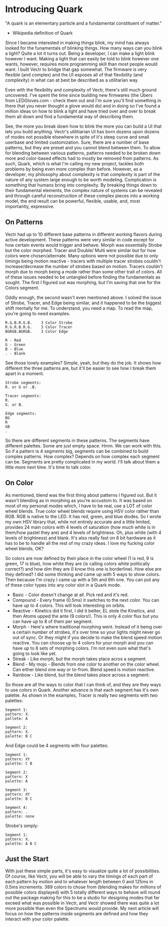 # Introducing Quark

"A quark is an elementary particle and a fundamental constituent of matter."
- Wikipedia definition of Quark

Since I became interested in making things blink, my mind has always looked for the funamentals
of blinking things. How many ways can you blink a light? Quite a lot it turns out. Being a
developer, I can make a light blink however I want. Making a light that can easily be told to
blink however one wants, however, requires more programming skill than most people would want.
I built Vectr to bridge that gap somewhat. The firmware is very flexible (and complex) and the
UI exposes all of that flexibility (and complexity) in what can at best be described as a
utilitarian way.

Even with the flexibility and complexity of Vectr, there's still much ground uncovered.  I've
spent the time since building new firmwares (the Ubers from LEDGloves.com - check them out and
I'm sure you'll find something in there that you never thought a glove would do) and in doing
so I've found a million ideas on how to blink a light and have tried over and over to break
them all down and find a fundamental way of describing them.

See, the more you break down how to blink the more you can build a UI that lets you build
anything. Vectr's utilitiarian UI has born dozens upon dozens of modes not possible elsewhere
in spite of it's steep curve and small userbase and limited customization. Sure, there are a
number of base patterns, but they are preset and you cannot blend between them. To allow for
blending between various patterns, patterns needed to be broken down more and color-based
effects had to mostly be removed from patterns. As such, Quark, which is what I'm calling my
new project, tackles both problems by being even more complex than before. However, as a
developer, my philosophy about complexity is that complexity is part of the nature of any
system large enough to be worth modeling. Complication is something that humans bring into
complexity. By breaking things down to their fundamental elements, the complex nature of
systems can be revealed and through careful reconstruction of these complex pieces into a
working model, the end result can be powerful, flexible, usable, and, most importantly,
expressive.

## On Patterns

Vectr had up to 10 different base patterns in different working flavors during active
development. These patterns were very similar in code except for how certain events would
trigger and behave. Morph was essentially Strobe but the color morphed. Tracer and Double/
Multi were similar but for how colors were chosen/alternate. Many options were not possible
due to only timings being motion reactive - tracers with multiple tracer strobes couldn't
increase/decrease the number of strobes based on motion. Tracers couldn't morph due to morph
being a mode rather than some other trait of colors. All of these issues needed to be untangled
before finding the fundamentals as sought. The first I figured out was morphing, but I'm saving
that one for the Colors segment.

Oddly enough, the second wasn't even mentioned above. I solved the issue of Strobe, Tracer,
and Edge being similar, and it happened to be the biggest shift mentally for me. To understand,
you need a map. To read the map, you're going to need examples.


```
R.G.B.R.G.B.    3 Color Strobe
R.G.R.B.R.G.    3 Color Tracer
BGRGB.BGRGB.    3 Color Edge

R - Red
G - Green
B - Blue
. - Blank
```

See those lovely examples? Simple, yeah, but they do the job. It shows how different the three
patterns are, but it'll be easier to see how I break them apart in a moment.

```
Strobe segments:
R. or G or .B.

Tracer segments:
R.
G. or B.

Edge segments:
BG
R
GB
.
```

So there are different segments in these patterns. The segments have different palettes. Some
are just empty space. Hmm. We can work with this. So if a pattern is 4 segments big, segments
can be combined to build complex patterns. How complex? Depends on how complex each segment can
be. Segments are pretty complicated in my world. I'll talk about them a little more next time.
It's time to talk color.


## On Color

As mentioned, blend was the first thing about patterns I figured out. But it wasn't blending as
in morphing as you're accustom to. It was based on most of my personal modes which, I have to
be real, use a LOT of color wheel blends. True color wheel blends require using HSV color rather
than RGB. RGB is native to the LED. It has red, green, and blue diodes. So I wrote my own HSV
library that, while not entirely accurate and a little limited, provides 24 main colors with
4 levels of saturation (how much white is in them/how pastel they are) and 4 levels of
brightness. Oh, plus white (with 4 levels of brightness) and blank. It's also really fast on 8
bit hardware as it has to be to handle all the rest of my crazy ideas. I love my fucking color
wheel blends, OK?

So colors are now defined by their place in the color wheel (1 is red, 9 is green, 17 is blue),
how white they are (is calling colors white politically correct?) and how dim they are (I know
this one is borderline). How else are they defined? I did some thinking and came up with 5 ways
to show colors. Then because I'm crazy I came up with a 5th and 6th one. You can put any of
these color types into any color slot in a Quark mode.

* Basic - Color doesn't change at all. Pick red and it's red.
* Compound - Every frame (0.5ms) it switches to the next color. You can have up to 4 colors.
This will look interesting on orbits.
* Reactive - Kinetics did it first, I did it better, EL stole the Kinetics, and then Atoms
upped the ante (9 colors!). This is only 4 color flux but you can have up to 8 of them per
segment.
* Morph - Here's where traditional morphing went. Instead of it being over a certain number of
strobes, it's over time so your lights might never go out of sync. Or they might if you decide
to make the blend speed motion reactive. You can choose up to 4 colors for your morph and you
can have up to 8 sets of morphing colors. I'm not even sure what that's going to look like yet.
* Streak - Like morph, but the morph takes place acros a segment.
* Blend - My mojo - Blends from one color to another on the color wheel. Can either blend one
way or to-from. Blend speed is motion reactive.
* Rainbow - Like blend, but the blend takes place across a segment.

So those are all the ways to color that I can think of, and they are they ways to use colors in
Quark. Another advance is that each segment has it's own palette. As shown in the examples,
Tracer is really two segments with two palettes:

```
Segment 1:
pattern: X.
pallete: A

Segment 2:
pattern: X.
palette: B C
```

And Edge could be 4 segments with four palettes:

```
Segment 1:
pattern: XY
palette: C B

Segment 2:
pattern: X
palette: A

Segment 3:
pattern: XY
palette: B C

Segment 4:
pattern: .
palette: none
```

Strobe's simply:

```
Segment 1:
pattern: X.
palette: A B C
```

## Just the Start

With just these simple parts, it's easy to visualize quite a lot of possibilities. Of course,
like Vectr, you will be able to vary the timings of each part of each pattern by motion and to
whatever length between 0 and 125ms in 0.5ms increments. 389 colors to chose from (blending
makes for millions of possible colors displayed) with 5 totally different ways to behave will
round out the package making for this to be a studio for designing modes that far exceed what
was possible in Vectr, and Vectr showed there was quite a lot more possible than even the
Spectrums would provide. My next article will focus on how the patterns inside segments are
defined and how they interact with your color palette.
